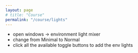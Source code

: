 ```yaml
---
layout: page
# title: "Course"
permalink: "/course/lights"
---
```



- open windows -> environment light mixer
- change from Minimal to Normal
- click all the available toggle buttons to add the env lights


